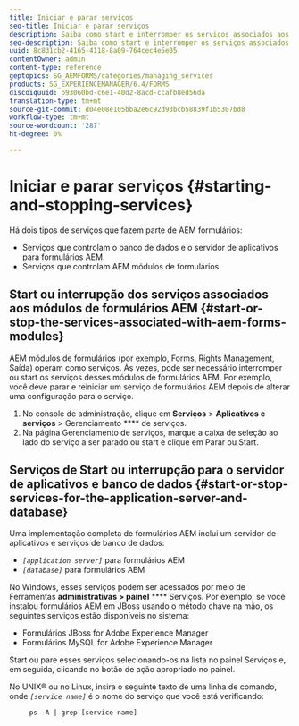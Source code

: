 ```yaml
---
title: Iniciar e parar serviços
seo-title: Iniciar e parar serviços
description: Saiba como start e interromper os serviços associados aos módulos AEM Forms, ao servidor de aplicativos e ao banco de dados.
seo-description: Saiba como start e interromper os serviços associados aos módulos AEM Forms, ao servidor de aplicativos e ao banco de dados.
uuid: 8c831cb2-4165-4118-8a09-764cec4e5e05
contentOwner: admin
content-type: reference
geptopics: SG_AEMFORMS/categories/managing_services
products: SG_EXPERIENCEMANAGER/6.4/FORMS
discoiquuid: b93060bd-c6e1-40d2-8acd-ccafb8ed56da
translation-type: tm+mt
source-git-commit: d04e08e105bba2e6c92d93bcb58839f1b5307bd8
workflow-type: tm+mt
source-wordcount: '287'
ht-degree: 0%

---
```



# Iniciar e parar serviços {#starting-and-stopping-services}

Há dois tipos de serviços que fazem parte de AEM formulários:

* Serviços que controlam o banco de dados e o servidor de aplicativos para formulários AEM.
* Serviços que controlam AEM módulos de formulários

## Start ou interrupção dos serviços associados aos módulos de formulários AEM {#start-or-stop-the-services-associated-with-aem-forms-modules}

AEM módulos de formulários (por exemplo, Forms, Rights Management, Saída) operam como serviços. Às vezes, pode ser necessário interromper ou start os serviços desses módulos de formulários AEM. Por exemplo, você deve parar e reiniciar um serviço de formulários AEM depois de alterar uma configuração para o serviço.

1. No console de administração, clique em **Serviços** > **Aplicativos e serviços** > Gerenciamento **** de serviços.
1. Na página Gerenciamento de serviços, marque a caixa de seleção ao lado do serviço a ser parado ou start e clique em Parar ou Start.

## Serviços de Start ou interrupção para o servidor de aplicativos e banco de dados {#start-or-stop-services-for-the-application-server-and-database}

Uma implementação completa de formulários AEM inclui um servidor de aplicativos e serviços de banco de dados:

* *`[application server]`* para formulários AEM
* *`[database]`* para formulários AEM

No Windows, esses serviços podem ser acessados por meio de Ferramentas **administrativas > painel** **** Serviços. Por exemplo, se você instalou formulários AEM em JBoss usando o método chave na mão, os seguintes serviços estão disponíveis no sistema:

* Formulários JBoss for Adobe Experience Manager
* Formulários MySQL for Adobe Experience Manager

Start ou pare esses serviços selecionando-os na lista no painel Serviços e, em seguida, clicando no botão de ação apropriado no painel.

No UNIX® ou no Linux, insira o seguinte texto de uma linha de comando, onde *`[service name]`* é o nome do serviço que você está verificando:

```as3
     ps -A | grep [service name]
```

